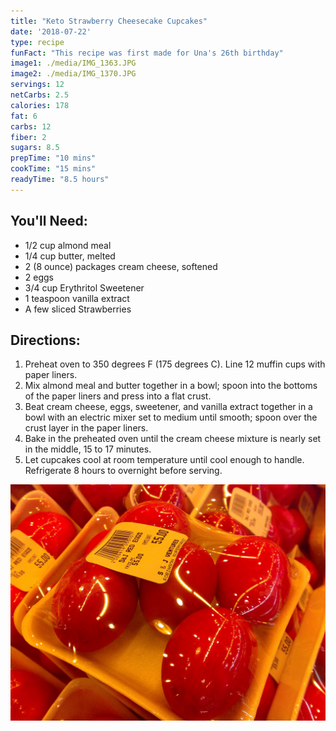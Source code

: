 ```yaml
---
title: "Keto Strawberry Cheesecake Cupcakes"
date: '2018-07-22'
type: recipe
funFact: "This recipe was first made for Una's 26th birthday"
image1: ./media/IMG_1363.JPG
image2: ./media/IMG_1370.JPG
servings: 12
netCarbs: 2.5
calories: 178
fat: 6
carbs: 12
fiber: 2
sugars: 8.5
prepTime: "10 mins"
cookTime: "15 mins"
readyTime: "8.5 hours"
---
```


## You'll Need:

- 1/2 cup almond meal
- 1/4 cup butter, melted
- 2 (8 ounce) packages cream cheese, softened
- 2 eggs
- 3/4 cup Erythritol Sweetener
- 1 teaspoon vanilla extract
- A few sliced Strawberries

## Directions:

1. Preheat oven to 350 degrees F (175 degrees C). Line 12 muffin cups with paper liners.
2. Mix almond meal and butter together in a bowl; spoon into the bottoms of the paper liners and press into a flat crust.
3. Beat cream cheese, eggs, sweetener, and vanilla extract together in a bowl with an electric mixer set to medium until smooth; spoon over the crust layer in the paper liners.
4. Bake in the preheated oven until the cream cheese mixture is nearly set in the middle, 15 to 17 minutes.
5. Let cupcakes cool at room temperature until cool enough to handle. Refrigerate 8 hours to overnight before serving.

![](./media/salty_egg.jpg)